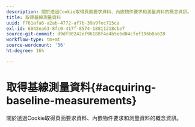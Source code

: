 ```yaml
---
description: 關於透過Cookie取得頁面要求資料、內嵌物件要求和測量資料的概念資訊。
title: 取得基線測量資料
uuid: f761afa6-a2ab-4772-af7b-39a9fec715ca
exl-id: 6042ea63-8fc0-417f-8574-18811218cbe7
source-git-commit: d9df90242ef96188f4e4b5e6d04cfef196b0a628
workflow-type: tm+mt
source-wordcount: '36'
ht-degree: 16%

---
```


# 取得基線測量資料{#acquiring-baseline-measurements}

關於透過Cookie取得頁面要求資料、內嵌物件要求和測量資料的概念資訊。
